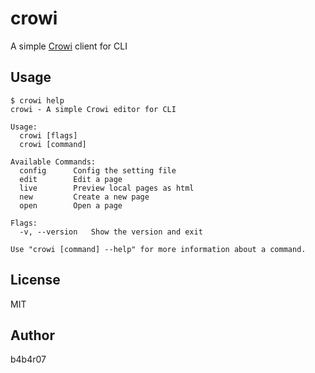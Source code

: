 crowi
=====

A simple [Crowi](http://site.crowi.wiki/) client for CLI

## Usage

```console
$ crowi help
crowi - A simple Crowi editor for CLI

Usage:
  crowi [flags]
  crowi [command]

Available Commands:
  config      Config the setting file
  edit        Edit a page
  live        Preview local pages as html
  new         Create a new page
  open        Open a page

Flags:
  -v, --version   Show the version and exit

Use "crowi [command] --help" for more information about a command.
```

## License

MIT

## Author

b4b4r07
